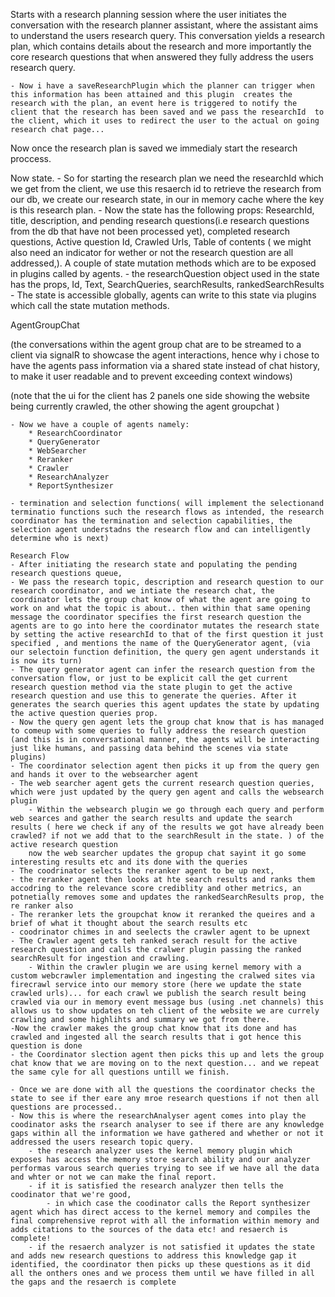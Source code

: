 Starts with a research planning session where the user initiates the conversation with the research planner assistant, where the assistant aims to understand the users research query.
This conversation yields a research plan, which contains details about the research and more importantly the core research questions that when answered they fully address the users research query.

    - Now i have a saveResearchPlugin which the planner can trigger when this information has been attained and this plugin  creates the research with the plan, an event here is triggered to notify the client that the research has been saved and we pass the researchId  to the client, which it uses to redirect the user to the actual on going research chat page...

Now once the research plan is saved we immedialy start the research proccess.

Now state. - So for starting the research plan we need the researchId which we get from the client, we use this resaerch id to retrieve the research from our db, we create our research state, in our in memory cache where the key is this research plan. - Now the state has the following props: ResearchId, title, description, and pending research questions(i.e research questions from the db that have not been processed yet), completed research questions, Active question Id, Crawled Urls, Table of contents ( we might also need an indicator for wether or not the research question are all addressed,). A couple of state mutation methods which are to be exposed in plugins called by agents. - the researchQuestion object used in the state has the props, Id, Text, SearchQueries, searchResults, rankedSearchResults - The state is accessible globally, agents can write to this state via plugins which call the state mutation methods.

AgentGroupChat

(the conversations within the agent group chat are to be streamed to a client via signalR to showcase the agent interactions, hence why i chose to have the agents pass information via a shared state instead of chat history, to make it user readable and to prevent exceeding context windows)

(note that the ui for the client has 2 panels one side showing the website being currently crawled, the other showing the agent groupchat )

    - Now we have a couple of agents namely:
        * ResearchCoordinator
        * QueryGenerator
        * WebSearcher
        * Reranker
        * Crawler
        * ResearchAnalyzer
        * ReportSynthesizer

    - termination and selection functions( will implement the selectionand terminatio functions such the research flows as intended, the research coordinator has the termination and selection capabilities, the selection agent understadns the research flow and can intelligently determine who is next)

    Research Flow
    - After initiating the research state and populating the pending research questions queue,
    - We pass the research topic, description and research question to our research coordinator, and we intiate the research chat, the coordinator lets the group chat know of what the agent are going to work on and what the topic is about.. then within that same opening message the coordinator specifies the first research question the agents are to go into here the coordinator mutates the research state by setting the active researchId to that of the first question it just specified , and mentions the name of the QueryGenerator agent, (via our selectoin function definition, the query gen agent understands it is now its turn)
    - The query generator agent can infer the research question from the conversation flow, or just to be explicit call the get current research question method via the state plugin to get the active research question and use this to generate the queries. After it generates the search queries this agent updates the state by updating the active question queries prop.
    - Now the query gen agent lets the group chat know that is has managed to comeup with some queries to fully address the research question (and this is in conversational manner, the agents will be interacting just like humans, and passing data behind the scenes via state plugins)
    - The coordinator selection agent then picks it up from the query gen and hands it over to the websearcher agent
    - The web searcher agent gets the current research question queries, which were just updated by the query gen agent and calls the websearch plugin
        - Within the websearch plugin we go through each query and perform web searces and gather the search results and update the search results ( here we check if any of the results we got have already been crawled? if not we add that to the searchResult in the state. ) of the active research question
        now the web searcher updates the gropup chat sayint it go some interesting results etc and its done with the queries
    - The coodrinator selects the reranker agent to be up next,
    - the reranker agent then looks at hte search results and ranks them accodring to the relevance score crediblity and other metrics, an potnetially removes some and updates the rankedSearchResults prop, the  re ranker also
    - The reranker lets the groupchat know it reranked the queires and a brief of what it thought about the search results etc
    - coodrinator chimes in and seelects the crawler agent to be upnext
    - The Crawler agent gets teh ranked serach result for the active research question and calls the cralwer plugin passing the ranked searchResult for ingestion and crawling.
        - Within the crawler plugin we are using kernel memory with a custom webcrawler implementation and ingesting the cralwed sites via firecrawl service into our memory store (here we update the state crawled urls)... for each crawl we publish the search result being crawled via our in memory event message bus (using .net channels) this allows us to show updates on teh client of the website we are currely crawling and some highlihts and summary we got from there.
    -Now the crawler makes the group chat know that its done and has crawled and ingested all the search results that i got hence this question is done
    - the Coordinator slection agent then picks this up and lets the group chat know that we are moving on to the next question... and we repeat the same cyle for all questions untill we finish.

    - Once we are done with all the questions the coordinator checks the state to see if ther eare any mroe research questions if not then all questions are processed..
    - Now this is where the researchAnalyser agent comes into play the coodinator asks the rsearch analyser to see if there are any knowledge gaps within all the information we have gathered and whether or not it addressed the users research topic query.
        - the research analyzer uses the kernel memory plugin which exposes has access the memory store search ability and our analyzer performas varous search queries trying to see if we have all the data and whter or not we can make the final report.
        - if it is satisfied the research analyzer then tells the coodinator that we're good,
            - in which case the coodinator calls the Report synthesizer agent which has direct access to the kernel memory and compiles the final comprehensive reprot with all the information within memory and adds citations to the sources of the data etc! and resaerch is complete!
        - if the resaerch analyzer is not satisfied it updates the state and adds new research questions to address this knowledge gap it identified, the coordinator then picks up these questions as it did all the onthers ones and we process them until we have filled in all the gaps and the resaerch is complete
